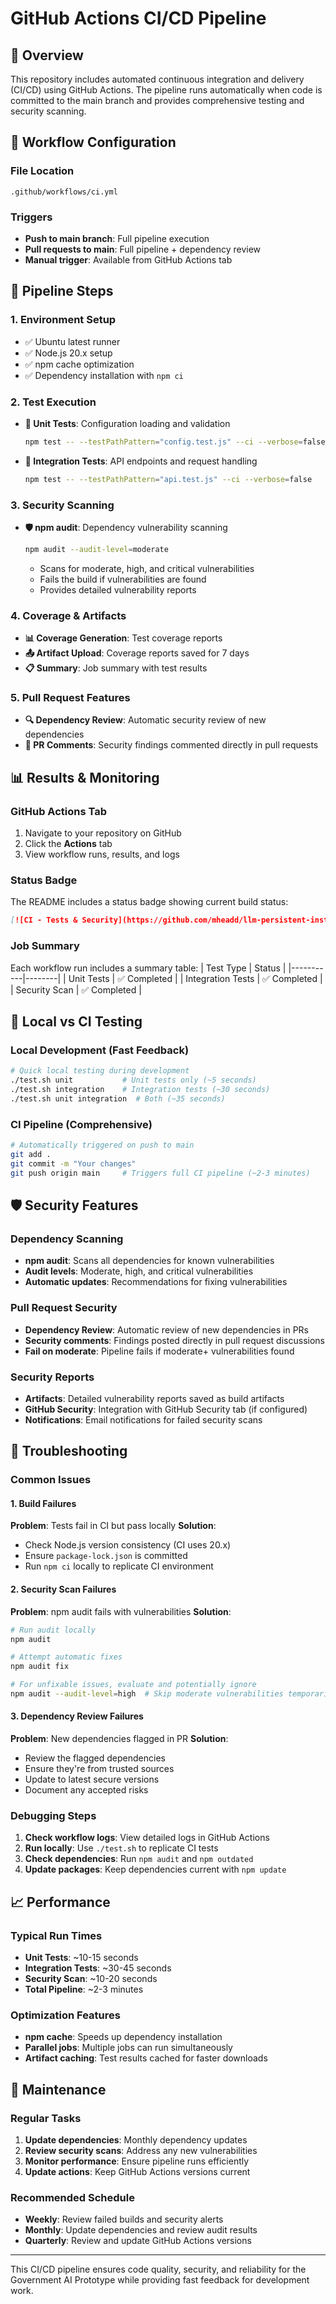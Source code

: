 # GitHub Actions CI/CD Pipeline

## 🚀 Overview

This repository includes automated continuous integration and delivery (CI/CD) using GitHub Actions. The pipeline runs automatically when code is committed to the main branch and provides comprehensive testing and security scanning.

## 🔄 Workflow Configuration

### File Location
`.github/workflows/ci.yml`

### Triggers
- **Push to main branch**: Full pipeline execution
- **Pull requests to main**: Full pipeline + dependency review
- **Manual trigger**: Available from GitHub Actions tab

## 🧪 Pipeline Steps

### 1. Environment Setup
- ✅ Ubuntu latest runner
- ✅ Node.js 20.x setup
- ✅ npm cache optimization
- ✅ Dependency installation with `npm ci`

### 2. Test Execution
- **🔬 Unit Tests**: Configuration loading and validation
  ```bash
  npm test -- --testPathPattern="config.test.js" --ci --verbose=false
  ```
  
- **🔗 Integration Tests**: API endpoints and request handling
  ```bash
  npm test -- --testPathPattern="api.test.js" --ci --verbose=false
  ```

### 3. Security Scanning
- **🛡️ npm audit**: Dependency vulnerability scanning
  ```bash
  npm audit --audit-level=moderate
  ```
  - Scans for moderate, high, and critical vulnerabilities
  - Fails the build if vulnerabilities are found
  - Provides detailed vulnerability reports

### 4. Coverage & Artifacts
- **📊 Coverage Generation**: Test coverage reports
- **📤 Artifact Upload**: Coverage reports saved for 7 days
- **📋 Summary**: Job summary with test results

### 5. Pull Request Features
- **🔍 Dependency Review**: Automatic security review of new dependencies
- **💬 PR Comments**: Security findings commented directly in pull requests

## 📊 Results & Monitoring

### GitHub Actions Tab
1. Navigate to your repository on GitHub
2. Click the **Actions** tab
3. View workflow runs, results, and logs

### Status Badge
The README includes a status badge showing current build status:
```markdown
[![CI - Tests & Security](https://github.com/mheadd/llm-persistent-instructions/actions/workflows/ci.yml/badge.svg)](https://github.com/mheadd/llm-persistent-instructions/actions/workflows/ci.yml)
```

### Job Summary
Each workflow run includes a summary table:
| Test Type | Status |
|-----------|--------|
| Unit Tests | ✅ Completed |
| Integration Tests | ✅ Completed |
| Security Scan | ✅ Completed |

## 🔧 Local vs CI Testing

### Local Development (Fast Feedback)
```bash
# Quick local testing during development
./test.sh unit           # Unit tests only (~5 seconds)
./test.sh integration    # Integration tests (~30 seconds)
./test.sh unit integration  # Both (~35 seconds)
```

### CI Pipeline (Comprehensive)
```bash
# Automatically triggered on push to main
git add .
git commit -m "Your changes"
git push origin main     # Triggers full CI pipeline (~2-3 minutes)
```

## 🛡️ Security Features

### Dependency Scanning
- **npm audit**: Scans all dependencies for known vulnerabilities
- **Audit levels**: Moderate, high, and critical vulnerabilities
- **Automatic updates**: Recommendations for fixing vulnerabilities

### Pull Request Security
- **Dependency Review**: Automatic review of new dependencies in PRs
- **Security comments**: Findings posted directly in pull request discussions
- **Fail on moderate**: Pipeline fails if moderate+ vulnerabilities found

### Security Reports
- **Artifacts**: Detailed vulnerability reports saved as build artifacts
- **GitHub Security**: Integration with GitHub Security tab (if configured)
- **Notifications**: Email notifications for failed security scans

## 🚨 Troubleshooting

### Common Issues

#### 1. Build Failures
**Problem**: Tests fail in CI but pass locally
**Solution**: 
- Check Node.js version consistency (CI uses 20.x)
- Ensure `package-lock.json` is committed
- Run `npm ci` locally to replicate CI environment

#### 2. Security Scan Failures
**Problem**: npm audit fails with vulnerabilities
**Solution**:
```bash
# Run audit locally
npm audit

# Attempt automatic fixes
npm audit fix

# For unfixable issues, evaluate and potentially ignore
npm audit --audit-level=high  # Skip moderate vulnerabilities temporarily
```

#### 3. Dependency Review Failures
**Problem**: New dependencies flagged in PR
**Solution**:
- Review the flagged dependencies
- Ensure they're from trusted sources
- Update to latest secure versions
- Document any accepted risks

### Debugging Steps
1. **Check workflow logs**: View detailed logs in GitHub Actions
2. **Run locally**: Use `./test.sh` to replicate CI tests
3. **Check dependencies**: Run `npm audit` and `npm outdated`
4. **Update packages**: Keep dependencies current with `npm update`

## 📈 Performance

### Typical Run Times
- **Unit Tests**: ~10-15 seconds
- **Integration Tests**: ~30-45 seconds
- **Security Scan**: ~10-20 seconds
- **Total Pipeline**: ~2-3 minutes

### Optimization Features
- **npm cache**: Speeds up dependency installation
- **Parallel jobs**: Multiple jobs can run simultaneously
- **Artifact caching**: Test results cached for faster downloads

## 🔄 Maintenance

### Regular Tasks
1. **Update dependencies**: Monthly dependency updates
2. **Review security scans**: Address any new vulnerabilities
3. **Monitor performance**: Ensure pipeline runs efficiently
4. **Update actions**: Keep GitHub Actions versions current

### Recommended Schedule
- **Weekly**: Review failed builds and security alerts
- **Monthly**: Update dependencies and review audit results
- **Quarterly**: Review and update GitHub Actions versions

---

This CI/CD pipeline ensures code quality, security, and reliability for the Government AI Prototype while providing fast feedback for development work.
